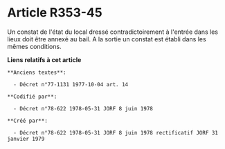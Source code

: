 # Article R353-45

Un constat de l'état du local dressé contradictoirement à l'entrée dans les lieux doit être annexé au bail. A la sortie un
constat est établi dans les mêmes conditions.

**Liens relatifs à cet article**

	**Anciens textes**:

	  - Décret n°77-1131 1977-10-04 art. 14

	**Codifié par**:

	  - Décret n°78-622 1978-05-31 JORF 8 juin 1978

	**Créé par**:

	  - Décret n°78-622 1978-05-31 JORF 8 juin 1978 rectificatif JORF 31 janvier 1979
